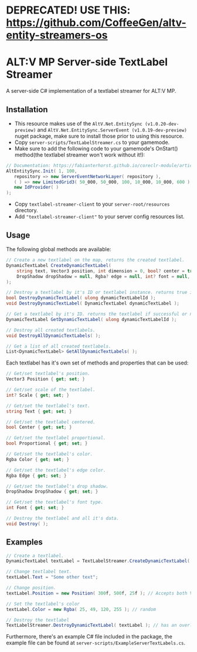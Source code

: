 # DEPRECATED! USE THIS: https://github.com/CoffeeGen/altv-entity-streamers-os

# ALT:V MP Server-side TextLabel Streamer
A server-side C# implementation of a textlabel streamer for ALT:V MP.

## Installation
- This resource makes use of the ``AltV.Net.EntitySync (v1.0.20-dev-preview)`` and ``AltV.Net.EntitySync.ServerEvent (v1.0.19-dev-preview)`` nuget package, make sure to install those prior to using this resource.
- Copy ``server-scripts/TextLabelStreamer.cs`` to your gamemode.
- Make sure to add the following code to your gamemode's OnStart() method(the textlabel streamer won't work without it!):
```csharp
// Documentation: https://fabianterhorst.github.io/coreclr-module/articles/entity-sync.html
AltEntitySync.Init( 1, 100,
   repository => new ServerEventNetworkLayer( repository ),
   ( ) => new LimitedGrid3( 50_000, 50_000, 100, 10_000, 10_000, 600 ),
   new IdProvider( )
);
```
- Copy ``textlabel-streamer-client`` to your ``server-root/resources`` directory.
- Add ``"textlabel-streamer-client"`` to your server config resources list.

## Usage
The following global methods are available:
```csharp
// Create a new textlabel on the map, returns the created textlabel.
DynamicTextLabel CreateDynamicTextLabel( 
    string text, Vector3 position, int dimension = 0, bool? center = true, Rgba? color = null, int? scale = null,
    DropShadow dropShadow = null, Rgba? edge = null, int? font = null, bool? proportional = null, uint streamRange = 30
);

// Destroy a textlabel by it's ID or textlabel instance. returns true if successful.
bool DestroyDynamicTextLabel( ulong dynamicTextLabelId );
void DestroyDynamicTextLabel( DynamicTextLabel dynamicTextLabel );

// Get a textlabel by it's ID. returns the textlabel if successful or null if not.
DynamicTextLabel GetDynamicTextLabel( ulong dynamicTextLabelId );

// Destroy all created textlabels.
void DestroyAllDynamicTextLabels( );

// Get a list of all created textlabels.
List<DynamicTextLabel> GetAllDynamicTextLabels( );
```

Each textlabel has it's own set of methods and properties that can be used:
```csharp
// Get/set textlabel's position.
Vector3 Position { get; set; }

// Get/set scale of the textlabel.
int? Scale { get; set; }

// Get/set the textlabel's text.
string Text { get; set; }

// Get/set the textlabel centered.
bool Center { get; set; }

// Get/set the textlabel proportional.
bool Proportional { get; set; }

// Get/set the textlabel's color.
Rgba Color { get; set; }

// Get/set the textlabel's edge color.
Rgba Edge { get; set; }

// Get/set the textlabel's drop shadow.
DropShadow DropShadow { get; set; }

// Get/set the textlabel's font type.
int Font { get; set; }

// Destroy the textlabel and all it's data.
void Destroy( );
```

## Examples
```csharp
// Create a textlabel.
DynamicTextLabel textLabel = TextLabelStreamer.CreateDynamicTextLabel( "Some Text", new Vector3( -879.655f, -853.499f, 19.566f ), 0, true, new Rgba( 255, 255, 255, 255 ) );

// Change textlabel text.
textLabel.Text = "Some other text";

// Change position.
textLabel.Position = new Position( 300f, 500f, 25f ); // Accepts both Vector3 and Position types.

// Set the textlabel's color
textLabel.Color = new Rgba( 25, 49, 120, 255 ); // random

// Destroy the textlabel
TextLabelStreamer.DestroyDynamicTextLabel( textLabel ); // has an overload method that accepts an ID instead of textlabel instance.
```

Furthermore, there's an example C# file included in the package, the example file can be found at ``server-scripts/ExampleServerTextLabels.cs``.
